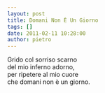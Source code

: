 ```yaml
---
layout: post
title: Domani Non È Un Giorno
tags: []
date: 2011-02-11 10:28:00
author: pietro
---
```

<div dir="ltr" style="text-align: left">Grido col sorriso scarno<br/>del mio inferno adorno,<br/>per ripetere al mio cuore<br/>che domani non è un giorno.<br/>
